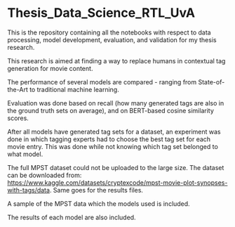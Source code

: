 # Thesis_Data_Science_RTL_UvA
This is the repository containing all the notebooks with respect to data processing, model development, evaluation, and validation for my thesis research. 

This research is aimed at finding a way to replace humans in contextual tag generation for movie content. 

The performance of several models are compared - ranging from State-of-the-Art to traditional machine learning.

Evaluation was done based on recall (how many generated tags are also in the ground truth sets on average), and on BERT-based cosine similarity scores. 

After all models have generated tag sets for a dataset, an experiment was done in which tagging experts had to choose the best tag set for each movie entry. This was done while not knowing which tag set belonged to what model. 

The full MPST dataset could not be uploaded to the large size. The dataset can be downloaded from: https://www.kaggle.com/datasets/cryptexcode/mpst-movie-plot-synopses-with-tags/data. Same goes for the results files. 

A sample of the MPST data which the models used is included.

The results of each model are also included.

